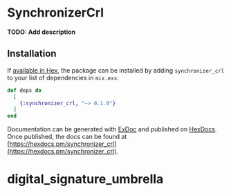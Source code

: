 # SynchronizerCrl

**TODO: Add description**

## Installation

If [available in Hex](https://hex.pm/docs/publish), the package can be installed
by adding `synchronizer_crl` to your list of dependencies in `mix.exs`:

```elixir
def deps do
  [
    {:synchronizer_crl, "~> 0.1.0"}
  ]
end
```

Documentation can be generated with [ExDoc](https://github.com/elixir-lang/ex_doc)
and published on [HexDocs](https://hexdocs.pm). Once published, the docs can
be found at [https://hexdocs.pm/synchronizer_crl](https://hexdocs.pm/synchronizer_crl).

# digital_signature_umbrella
